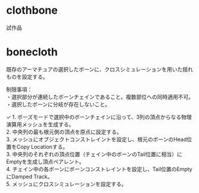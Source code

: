 # clothbone  
試作品  
  
# bonecloth  
既存のアーマチュアの選択したボーンに、クロスシミュレーションを用いた揺れものを設定する。  
  
制限事項：  
・選択部分が連続したボーンチェインであること。複数部位への同時適用不可。  
・選択したボーンに分岐が存在しないこと。  
  
✓ 1. ポーズモードで選択中のボーンチェインに沿って、3列の頂点からなる物理演算用メッシュを生成する。  
2. 中央列の最も根元側の頂点を原点に設定する。  
3. メッシュにオブジェクトコンストレイントを設定し、根元のボーンのHead位置をCopy Locationする。  
3. 中央列のそれぞれの頂点位置（チェイン中のボーンのTail位置に相当）にEmptyを生成し頂点ペアレント。  
4. チェイン中の各ボーンにボーンコンストレイントを設定し、Tail位置のEmptyにDamped Track。  
5. メッシュにクロスシミュレーションを設定する。  
